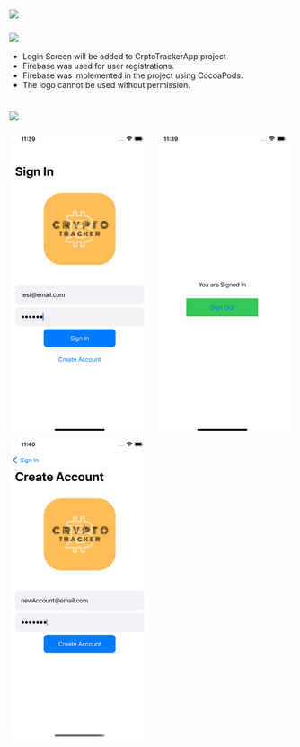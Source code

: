 # ![](https://img.shields.io/badge/LoginScreen_With_SwiftUI-000000?style=for-the-badge&logo=ios&logoColor=white)

![](https://img.shields.io/badge/About_Project-02569B?style=for-the-badge&logo=s&logoColor=white)

- Login Screen will be added to CrptoTrackerApp project
- Firebase was used for user registrations.
- Firebase was implemented in the project using CocoaPods.
- The logo cannot be used without permission.

#
![](https://img.shields.io/badge/Image_From_App-02569B?style=for-the-badge&logo=s&logoColor=white)
 <p>
  <img src="https://github.com/denizcanbeytas/LoginScreen-With-SwiftUI/blob/main/SC-3.png" width="250" title="hover text">
  <img src="https://github.com/denizcanbeytas/LoginScreen-With-SwiftUI/blob/main/SC-2.png" width="250" title="hover text">
  <img src="https://github.com/denizcanbeytas/LoginScreen-With-SwiftUI/blob/main/SC-1.png" width="250" title="hover text">
</p>


